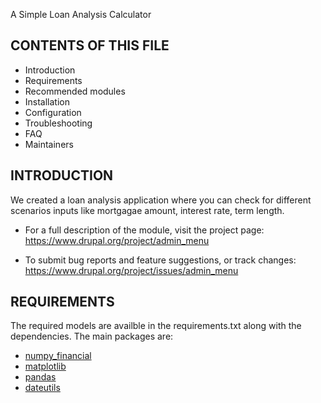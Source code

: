 A Simple Loan Analysis Calculator

CONTENTS OF THIS FILE
---------------------

 * Introduction
 * Requirements
 * Recommended modules
 * Installation
 * Configuration
 * Troubleshooting
 * FAQ
 * Maintainers

INTRODUCTION
------------

We created a loan analysis application where you can check for different scenarios inputs like mortgagae amount, interest rate, term length.

 * For a full description of the module, visit the project page:
   https://www.drupal.org/project/admin_menu

 * To submit bug reports and feature suggestions, or track changes:
   https://www.drupal.org/project/issues/admin_menu

REQUIREMENTS
------------

The required models are availble in the requirements.txt along with the dependencies. The main packages are:

 * [numpy_financial](https://numpy.org/numpy-financial/latest/)
 * [matplotlib](https://matplotlib.org/stable/index.html)
 * [pandas](https://pandas.pydata.org/docs/user_guide/index.html)
 * [dateutils](https://github.com/jmcantrell/python-dateutils/blob/master/dateutils/__init__.py)